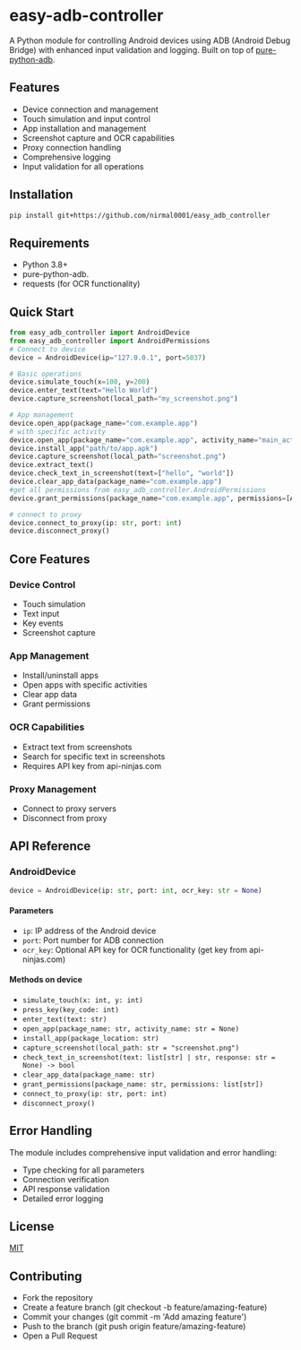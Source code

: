 # easy-adb-controller
A Python module for controlling Android devices using ADB (Android Debug Bridge) with enhanced input validation and logging. Built on top of [pure-python-adb](https://pypi.org/project/pure-python-adb/).

## Features
- Device connection and management
- Touch simulation and input control  
- App installation and management
- Screenshot capture and OCR capabilities
- Proxy connection handling
- Comprehensive logging
- Input validation for all operations

## Installation
```bash
pip install git+https://github.com/nirmal0001/easy_adb_controller
```

## Requirements
- Python 3.8+
- pure-python-adb.
- requests (for OCR functionality)

## Quick Start
```python
from easy_adb_controller import AndroidDevice
from easy_adb_controller import AndroidPermissions
# Connect to device
device = AndroidDevice(ip="127.0.0.1", port=5037)

# Basic operations
device.simulate_touch(x=100, y=200)
device.enter_text(text="Hello World")
device.capture_screenshot(local_path="my_screenshot.png")

# App management
device.open_app(package_name="com.example.app")
# with specific activity
device.open_app(package_name="com.example.app", activity_name="main_activity") 
device.install_app("path/to/app.apk")
device.capture_screenshot(local_path="screenshot.png")
device.extract_text()
device.check_text_in_screenshot(text=["hello", "world"])
device.clear_app_data(package_name="com.example.app")
#get all permissions from easy_adb_controller.AndroidPermissions
device.grant_permissions(package_name="com.example.app", permissions=[AndroidPermissions.WRITE_EXTERNAL_STORAGE, AndroidPermissions.READ_EXTERNAL_STORAGE]) 

# connect to proxy
device.connect_to_proxy(ip: str, port: int)
device.disconnect_proxy()
```

## Core Features

### Device Control
- Touch simulation
- Text input
- Key events
- Screenshot capture

### App Management
- Install/uninstall apps
- Open apps with specific activities
- Clear app data
- Grant permissions

### OCR Capabilities
- Extract text from screenshots
- Search for specific text in screenshots
- Requires API key from api-ninjas.com

### Proxy Management
- Connect to proxy servers
- Disconnect from proxy

## API Reference

### AndroidDevice
```python
device = AndroidDevice(ip: str, port: int, ocr_key: str = None)
```

#### Parameters
- `ip`: IP address of the Android device
- `port`: Port number for ADB connection
- `ocr_key`: Optional API key for OCR functionality (get key from api-ninjas.com)

#### Methods on device
- `simulate_touch(x: int, y: int)`
- `press_key(key_code: int)`
- `enter_text(text: str)`
- `open_app(package_name: str, activity_name: str = None)`
- `install_app(package_location: str)`
- `capture_screenshot(local_path: str = "screenshot.png")`
- `check_text_in_screenshot(text: list[str] | str, response: str = None) -> bool`
- `clear_app_data(package_name: str)`
- `grant_permissions(package_name: str, permissions: list[str])`
- `connect_to_proxy(ip: str, port: int)`
- `disconnect_proxy()`

## Error Handling
The module includes comprehensive input validation and error handling:
- Type checking for all parameters
- Connection verification
- API response validation
- Detailed error logging

## License
[MIT](/LICENSE)

## Contributing
- Fork the repository
- Create a feature branch (git checkout -b feature/amazing-feature)
- Commit your changes (git commit -m 'Add amazing feature')
- Push to the branch (git push origin feature/amazing-feature)
- Open a Pull Request